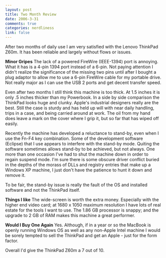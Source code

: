 ```yaml
--- 
layout: post
title: Two Month Review
date: 2006-3-31
comments: true
categories: nerdliness
link: false
---
```

After two months of daily use I am very satisfied with the Lenovo ThinkPad Z60m. It has been reliable and largely without flows or issues.

<strong>Minor Gripes</strong>
The lack of a powered FireWire (IEEE-1394) port is annoying. What it has is a 4-pin 1394 port instead of a 6-pin. Not paying attention I didn't realize the significance of the missing two pins until after I bought a plug adaptor to allow me to use a 6-pin FireWire cable for my portable drive. Not really major as I can use the USB 2 ports and get decent transfer speed.

Even after two months I still think this machine is too thick. At 1.5 inches it is only .5 inches thicker than my Powerbook. In a side by side comparison the ThinkPad looks huge and clunky. Apple's industrial designers really are the best. Still the case is sturdy and has held up will with near daily handling, trips in a case, and being carried around at work. The oil from my hand does leave a mark on the cover where I grip it, but so far that has wiped off easily.

Recently the machine has developed a reluctance to stand-by, even when I use the Fn-F4 key combination. Some of the development software (Eclipse) that I use appears to interfere with the stand-by mode. Quiting the software sometimes allows stand-by to be achieved, but not always. One more than one occasion I've had to shut the machine down in order to regain suspend mode. I'm sure there is some obscure driver conflict buried in the depths of the morass of DLLs and registry entries that make up a Windows XP machine, I just don't have the patience to hunt it down and remove it.

To be fair, the stand-by issue is really the fault of the OS and installed software and not the ThinkPad itself.

<strong>Things I like</strong>
The wide-screen is worth the extra money. Especially with the higher end video card; at 1680 x 1050 maximum resolution I have lots of real estate for the tools I want to use. The 1.86 GB processor is snappy; and the upgrade to 2 GB of RAM makes this machine a great performer.

<strong>Would I Buy One Again</strong>
Yes. Although, if in a year or so the MacBook is openly running Windows OS as well as any non-Apple Intel machine I would be sorely tempted to sell the ThinkPad and get an Apple - just for the form factor.

Overall I'd give the ThinkPad Z60m a 7 out of 10.
